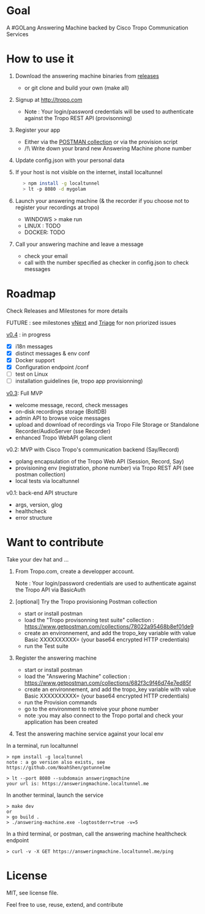 # Goal

A #GOLang Answering Machine backed by Cisco Tropo Communication Services 


# How to use it

1. Download the answering machine binaries from [releases](https://github.com/ObjectIsAdvantag/answering-machine/releases)
   - or git clone and build your own (make all)

2. Signup at http://tropo.com
   - Note : Your login/password credentials will be used to authenticate against the Tropo REST API (provisonning) 

3. Register your app
   - Either via the [POSTMAN collection](https://www.getpostman.com/collections/682f3c9f46d74e7ed85f) or via the provision script
   - /!\ Write down your brand new Answering Machine phone number

4. Update config.json with your personal data


5. If your host is not visible on the internet, install localtunnel

``` bash
      > npm install -g localtunnel
      > lt -p 8080 -d mygolam
```

6. Launch your answering machine (& the recorder if you choose not to register your recordings at tropo)
   - WINDOWS > make run
   - LINUX : TODO
   - DOCKER: TODO


7. Call your answering machine and leave a message
   - check your email
   - call with the number specified as checker in config.json to check messages

   

# Roadmap

Check Releases and Milestones for more details

FUTURE : see milestones [vNext](https://github.com/ObjectIsAdvantag/answering-machine/milestones/vNext) and [Triage](https://github.com/ObjectIsAdvantag/answering-machine/milestones/Triage) for non priorized issues

[v0.4](https://github.com/ObjectIsAdvantag/answering-machine/milestones/v0.4) : in progress
   - [x] i18n messages
   - [x] distinct messages & env conf
   - [x] Docker support
   - [x] Configuration endpoint /conf
   - [ ] test on Linux
   - [ ] installation guidelines (ie, tropo app provisionning)
   
[v0.3](https://github.com/ObjectIsAdvantag/answering-machine/milestones/v0.3): Full MVP
   - welcome message, record, check messages
   - on-disk recordings storage (BoltDB)
   - admin API to browse voice messages
   - upload and download of recordings via Tropo File Storage or Standalone Recorder/AudioServer (sse Recorder)
   - enhanced Tropo WebAPI golang client
    
v0.2: MVP with Cisco Tropo's communication backend (Say/Record)
   - golang encapsulation of the Tropo Web API (Session, Record, Say)  
   - provisioning env (registration, phone number) via Tropo REST API (see postman collection)
   - local tests via localtunnel 
   
v0.1: back-end API structure
   - args, version, glog
   - healthcheck
   - error structure
      

# Want to contribute 

Take your dev hat and ...

1. From Tropo.com, create a developper account.

   Note : Your login/password credentials are used to authenticate against the Tropo API via BasicAuth
   
2. [optional] Try the Tropo provisioning Postman collection

   - start or install postman
   - load the "Tropo provisonning test suite" collection : https://www.getpostman.com/collections/78022a95468b8ef01de9
   - create an environnement, and add the tropo_key variable with value Basic XXXXXXXXXX= (your base64 encrypted HTTP credentials)
   - run the Test suite
   
3. Register the answering machine

   - start or install postman
   - load the "Answering Machine" collection : https://www.getpostman.com/collections/682f3c9f46d74e7ed85f
   - create an environnement, and add the tropo_key variable with value Basic XXXXXXXXXX= (your base64 encrypted HTTP credentials)
   - run the Provision commands
   - go to the environment to retreive your phone number
   - note :you may also connect to the Tropo portal and check your application has been created

4. Test the answering machine service against your local env 

In a terminal, run localtunnel

```
> npm install -g localtunnel
note : a go version also exists, see https://github.com/NoahShen/gotunnelme

> lt --port 8080 --subdomain answeringmachine
your url is: https://answeringmachine.localtunnel.me
```

In another terminal, launch the service 
```
> make dev 
or
> go build .
> ./answering-machine.exe -logtostderr=true -v=5
```

In a third terminal, or postman, call the answering machine healthcheck endpoint
```
> curl -v -X GET https://answeringmachine.localtunnel.me/ping
```


# License

MIT, see license file.

Feel free to use, reuse, extend, and contribute




